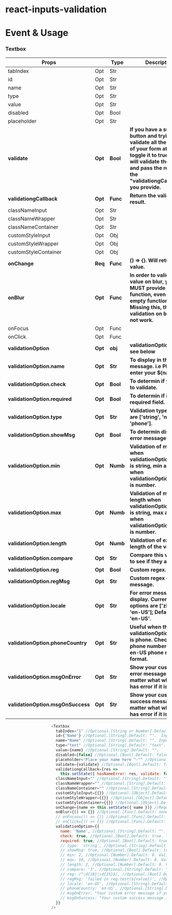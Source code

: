 # react-inputs-validation

# Event & Usage
### Textbox
|Props                             |       |Type    |Description                                  |Default     |
|---                               |---    |---     |---                                          |  ---       |
|tabIndex                          |  Opt  |  Str   |                                             |  -1        |
|id                                |  Opt  |  Str   |                                             |  ""        |
|name                              |  Opt  |  Str   |                                             |  ""        |
|type                              |  Opt  |  Str   |                                             |  "text"    |
|value                             |  Opt  |  Str   |                                             |  ""        |
|disabled                          |  Opt  |  Bool  |                                             |  false     |
|placeholder                       |  Opt  |  Str   |                                             |  ""        |
|**validate**                      |**Opt**|**Bool**|**If you have a submit button and trying to validate all the inputs of your form at onece, toggle it to true, then it will validate the field and pass the result via the "validationgCallback" you provide.**|**false**   |
|**validationgCallback**           |**Opt**|**Func**|**Return the validation result.**|**none**    |
|classNameInput                    |  Opt  |  Str   |                                             |  ""        |
|classNameWrapper                  |  Opt  |  Str   |                                             |  ""        |
|classNameContainer                |  Opt  |  Str   |                                             |  ""        |
|customStyleInput                  |  Opt  |  Obj   |                                             |  {}        |
|customStyleWrapper                |  Opt  |  Obj   |                                             |  {}        |
|customStyleContainer              |  Opt  |  Obj   |                                             |  {}        |
|**onChange**                      |**Req**|**Func**|**() => {}. Will return the value.**|**() => {}**|
|**onBlur**                        |**Opt**|**Func**|**In order to validate the value on blur, you MUST provide a function, even if it is an empty function. Missing this, the validation on blur will not work.**|**none**    |
|onFocus                           |  Opt  |  Func  |                                             |  none      |
|onClick                           |  Opt  |  Func  |                                             |  none      |
|**validationOption**              |**Opt**|**obj** |**validationOption object, see below**|**{}**      |
|**validationOption.name**         |**Opt**|**Str** |**To display in the Error message. i.e Please enter your ${name}.**|**""**      |
|**validationOption.check**        |**Opt**|**Bool**|**To determin if you need to validate.**|**true**    |
|**validationOption.required**     |**Opt**|**Bool**|**To determin if it is a required field.**|**true**    |
|**validationOption.type**         |**Opt**|**Str** |**Validation type, options are ['string', 'number', 'phone'].**|**"string"**|
|**validationOption.showMsg**      |**Opt**|**Bool**|**To determin display the error message or not.**|**true**    |
|**validationOption.min**          |**Opt**|**Numb**|**Validation of min length when validationOption['type'] is string, min amount when validationOption['type'] is number.**|**0**       |
|**validationOption.max**          |**Opt**|**Numb**|**Validation of max length when validationOption['type'] is string, max amount when validationOption['type'] is number.**|**0**       |
|**validationOption.length**       |**Opt**|**Numb**|**Validation of exact length of the value.**|**0**       |
|**validationOption.compare**      |**Opt**|**Str** |**Compare this value to 3 to see if they are equal.**|**""**      |
|**validationOption.reg**          |**Opt**|**Bool**|**Custom regex.**|**""**      |
|**validationOption.regMsg**       |**Opt**|**Str** |**Custom regex error message.**|**""**      |
|**validationOption.locale**       |**Opt**|**Str** |**For error message display. Current options are ['zh-CN', 'en-US']; Default is 'en-US'.**|**"en-US"** |
|**validationOption.phoneCountry** |**Opt**|**Str** |**Useful when the validationOption['type'] is phone. Check if the phone number matchs en-US phone number format.**|**"en-US"** |
|**validationOption.msgOnError**   |**Opt**|**Str** |**Show your custom error message no matter what when it has error if it is provied.**|**""**      |
|**validationOption.msgOnSuccess** |**Opt**|**Str** |**Show your custom success message no matter what when it has error if it is provied.**|**""**      |


```js
                    <Textbox
                      tabIndex="1" //Optional.[String or Number].Default: -1.
                      id={'Name'} //Optional.[String].Default: "".  Input ID.
                      name="Name" //Optional.[String].Default: "". Input name.
                      type="text" //Optional.[String].Default: "text". Input type [text, password, number].
                      value={name} //Optional.[String].Default: "".
                      disabled={false} //Optional.[Bool].Default: false.
                      placeholder="Place your name here ^-^" //Optional.[String].Default: "".
                      validate={validate} //Optional.[Bool].Default: false. If you have a submit button and trying to validate all the inputs of your form at onece, toggle it to true, then it will validate the field and pass the result via the "validationgCallback" you provide.
                      validationgCallback={res =>
                        this.setState({ hasNameError: res, validate: false })} //Optional.[Func].Default: none. Return the validation result.
                      classNameInput="" //Optional.[String].Default: "".
                      classNameWrapper="" //Optional.[String].Default: "".
                      classNameContainer="" //Optional.[String].Default: "".
                      customStyleInput={{}} //Optional.[Object].Default: {}.
                      customStyleWrapper={{}} //Optional.[Object].Default: {}.
                      customStyleContainer={{}} //Optional.[Object].Default: {}.
                      onChange={name => this.setState({ name })} //Required.[Func].Default: () => {}. Will return the value.
                      onBlur={() => {}} //Optional.[Func].Default: none. In order to validate the value on blur, you MUST provide a function, even if it is an empty function. Missing this, the validation on blur will not work.
                      // onFocus={() => {}} //Optional.[Func].Default: none.
                      // onClick={() => {}} //Optional.[Func].Default: none.
                      validationOption={{
                        name: 'Name', //Optional.[String].Default: "". To display in the Error message. i.e Please enter your ${name}.
                        check: true, //Optional.[Bool].Default: true. To determin if you need to validate.
                        required: true, //Optional.[Bool].Default: true. To determin if it is a required field.
                        // type: 'string', //Optional.[String].Default: "string". Validation type, options are ['string', 'number', 'phone'].
                        // showMsg: true, //Optional.[Bool].Default: true. To determin display the error message or not.
                        // min: 2, //Optional.[Number].Default: 0. Validation of min length when validationOption['type'] is string, min amount when validationOption['type'] is number.
                        // max: 10, //Optional.[Number].Default: 0. Validation of max length when validationOption['type'] is string, max amount when validationOption['type'] is number.
                        // length: 2, //Optional.[Number].Default: 0. Validation of exact length of the value.
                        // compare: '3', //Optional.[String].Default: "" Compare this value to 3 to see if they are equal.
                        // reg: /^\d{18}|\d{15}$/, //Optional.[Bool].Default: "" Custom regex.
                        // regMsg: 'failed in reg.test(${value})', //Optional.[String].Default: "" Custom regex error message.
                        // locale: 'en-US', //Optional.[String].Default: "en-US". For error message display. Current options are ['zh-CN', 'en-US']; Default is 'en-US'.
                        // phoneCountry: 'en-US', //Optional.[String].Default: "en-US". Useful when the validationOption['type'] is phone. Check if the phone number matchs en-US phone number format.
                        // msgOnError: "Your custom error message if you provide the validationOption['msgOnError']", //Optional.[String].Default: "" Show your custom error message no matter what when it has error if it is provied.
                        // msgOnSuccess: "Your custom success message if you provide the validationOption['msgOnSuccess']. Otherwise, it will not show, not even green border." //Optional.[String].Default: "". Show your custom success message no matter what when it has error if it is provied.
                      }}
                    />
```

